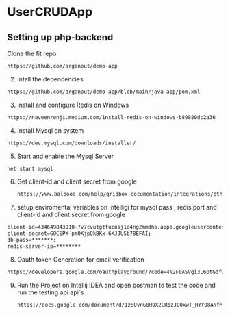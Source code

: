 # UserCRUDApp

## Setting up php-backend
Clone the fit repo 
```bash
https://github.com/arganout/demo-app
```
2. Intall the dependencies
```bash
https://github.com/arganout/demo-app/blob/main/java-app/pom.xml
```

3. Install and configure Redis on Windows

```bash
https://naveenrenji.medium.com/install-redis-on-windows-b80880dc2a36
```


4. Install Mysql on system
```bash
https://dev.mysql.com/downloads/installer/
```

5. Start and enable the Mysql Server
```bash
net start mysql
```
6. Get client-id and client secret from google
   ```bash
   https://www.balbooa.com/help/gridbox-documentation/integrations/other/google-client-id
   ```

7. setup enviromental variables on intelligi for mysql pass , redis port and client-id and client secret from google
```bash
client-id=434649843010-7v7cvutgtfucnsj1q4ng2mmdho.apps.googleusercontent.com;
client-secret=GOCSPX-pm0KjpQkBKx-6KJJUSb78EFAI;
db-pass=*******;
redis-server-ip=********
```

8.  Oauth token Generation for email verification
```bash
https://developers.google.com/oauthplayground/?code=4%2F0ASVgi3L6ptGdfwE009LJWxCYpNXXKieJjQU7W1Mrkrhbh-dAtfy43uqutlvEhNDZ4g9-yw&scope=email+openid+https%3A%2F%2Fwww.googleapis.com%2Fauth%2Fuserinfo.email&authuser=0&prompt=consent
```
9. Run the Project on Intellij IDEA and open postman to test the code and run the testing api api`s
    ```bash
   https://docs.google.com/document/d/1zSUvnG8H9X2CRbzJO0xwT_HYYO8ANfMaQFHdS5HrpL4/edit?usp=sharing
   ```
